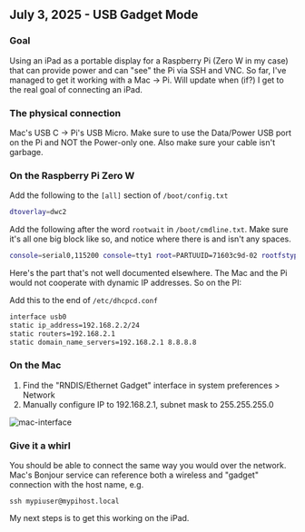 ## July 3, 2025 - USB Gadget Mode

### Goal
Using an iPad as a portable display for a Raspberry Pi (Zero W in my case) that can provide power and can "see" the Pi via SSH and VNC. So far, I've managed to get it working with a Mac -> Pi. Will update when (if?) I get to the real goal of connecting an iPad.

### The physical connection
Mac's USB C -> Pi's USB Micro. Make sure to use the Data/Power USB port on the Pi and NOT the Power-only one. Also make sure your cable isn't garbage.

### On the Raspberry Pi Zero W

Add the following to the `[all]` section of `/boot/config.txt`

```bash
dtoverlay=dwc2
```

Add the following after the word `rootwait` in `/boot/cmdline.txt`. Make sure it's all one big block like so, and notice where there is and isn't any spaces.

```bash
console=serial0,115200 console=tty1 root=PARTUUID=71603c9d-02 rootfstype=ext4 fsck.repair=yes rootwait modules-load=dwc2,g_ether quiet splash plymouth.ignore-serial-consoles cfg80211.ieee80211_regdom=US
```

Here's the part that's not well documented elsewhere. The Mac and the Pi would not cooperate with dynamic IP addresses. So on the PI:

Add this to the end of `/etc/dhcpcd.conf`

```bash
interface usb0
static ip_address=192.168.2.2/24
static routers=192.168.2.1
static domain_name_servers=192.168.2.1 8.8.8.8
```

### On the Mac
1. Find the "RNDIS/Ethernet Gadget" interface in system preferences > Network
2. Manually configure IP to 192.168.2.1, subnet mask to 255.255.255.0

![mac-interface](https://github.com/user-attachments/assets/799bfada-4074-401c-9f54-89f6f92c17b5)

### Give it a whirl
You should be able to connect the same way you would over the network. Mac's Bonjour service can reference both a wireless and "gadget" connection with the host name, e.g.
```
ssh mypiuser@mypihost.local
```

My next steps is to get this working on the iPad.
